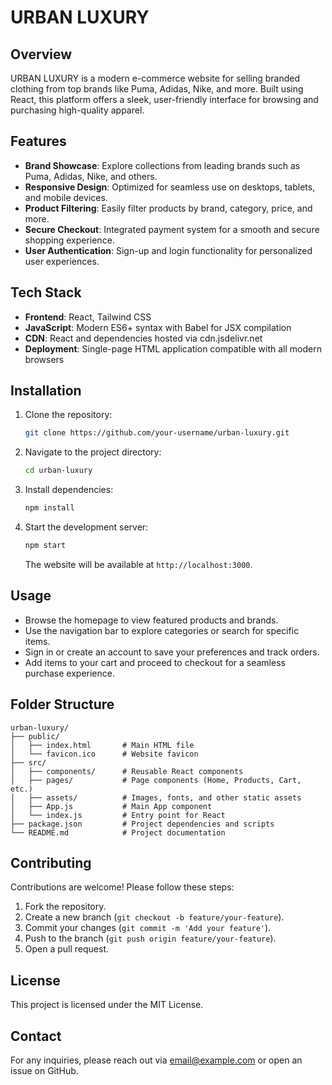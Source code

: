 # URBAN LUXURY

## Overview
URBAN LUXURY is a modern e-commerce website for selling branded clothing from top brands like Puma, Adidas, Nike, and more. Built using React, this platform offers a sleek, user-friendly interface for browsing and purchasing high-quality apparel.

## Features
- **Brand Showcase**: Explore collections from leading brands such as Puma, Adidas, Nike, and others.
- **Responsive Design**: Optimized for seamless use on desktops, tablets, and mobile devices.
- **Product Filtering**: Easily filter products by brand, category, price, and more.
- **Secure Checkout**: Integrated payment system for a smooth and secure shopping experience.
- **User Authentication**: Sign-up and login functionality for personalized user experiences.

## Tech Stack
- **Frontend**: React, Tailwind CSS
- **JavaScript**: Modern ES6+ syntax with Babel for JSX compilation
- **CDN**: React and dependencies hosted via cdn.jsdelivr.net
- **Deployment**: Single-page HTML application compatible with all modern browsers

## Installation
1. Clone the repository:
   ```bash
   git clone https://github.com/your-username/urban-luxury.git
   ```
2. Navigate to the project directory:
   ```bash
   cd urban-luxury
   ```
3. Install dependencies:
   ```bash
   npm install
   ```
4. Start the development server:
   ```bash
   npm start
   ```
   The website will be available at `http://localhost:3000`.

## Usage
- Browse the homepage to view featured products and brands.
- Use the navigation bar to explore categories or search for specific items.
- Sign in or create an account to save your preferences and track orders.
- Add items to your cart and proceed to checkout for a seamless purchase experience.

## Folder Structure
```
urban-luxury/
├── public/
│   ├── index.html       # Main HTML file
│   └── favicon.ico      # Website favicon
├── src/
│   ├── components/      # Reusable React components
│   ├── pages/           # Page components (Home, Products, Cart, etc.)
│   ├── assets/          # Images, fonts, and other static assets
│   ├── App.js           # Main App component
│   └── index.js         # Entry point for React
├── package.json         # Project dependencies and scripts
└── README.md            # Project documentation
```

## Contributing
Contributions are welcome! Please follow these steps:
1. Fork the repository.
2. Create a new branch (`git checkout -b feature/your-feature`).
3. Commit your changes (`git commit -m 'Add your feature'`).
4. Push to the branch (`git push origin feature/your-feature`).
5. Open a pull request.

## License
This project is licensed under the MIT License.

## Contact
For any inquiries, please reach out via [email@example.com](mailto:email@example.com) or open an issue on GitHub.